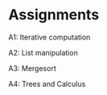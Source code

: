 # Assignments

A1: Iterative computation

A2: List manipulation

A3: Mergesort

A4: Trees and Calculus
